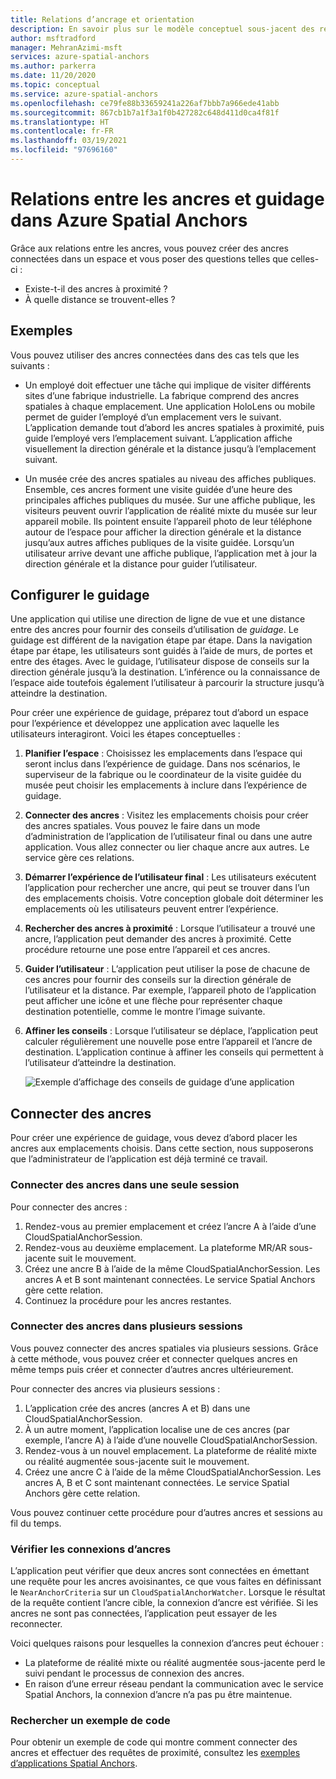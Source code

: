 ```yaml
---
title: Relations d’ancrage et orientation
description: En savoir plus sur le modèle conceptuel sous-jacent des relations entre les ancres. Apprenez à connecter des ancres dans un espace et à utiliser l’API À proximité pour un scénario de guidage.
author: msftradford
manager: MehranAzimi-msft
services: azure-spatial-anchors
ms.author: parkerra
ms.date: 11/20/2020
ms.topic: conceptual
ms.service: azure-spatial-anchors
ms.openlocfilehash: ce79fe88b33659241a226af7bbb7a966ede41abb
ms.sourcegitcommit: 867cb1b7a1f3a1f0b427282c648d411d0ca4f81f
ms.translationtype: HT
ms.contentlocale: fr-FR
ms.lasthandoff: 03/19/2021
ms.locfileid: "97696160"
---
```

# <a name="anchor-relationships-and-way-finding-in-azure-spatial-anchors"></a>Relations entre les ancres et guidage dans Azure Spatial Anchors

Grâce aux relations entre les ancres, vous pouvez créer des ancres connectées dans un espace et vous poser des questions telles que celles-ci :

* Existe-t-il des ancres à proximité ?
* À quelle distance se trouvent-elles ?

## <a name="examples"></a>Exemples

Vous pouvez utiliser des ancres connectées dans des cas tels que les suivants :

* Un employé doit effectuer une tâche qui implique de visiter différents sites d’une fabrique industrielle. La fabrique comprend des ancres spatiales à chaque emplacement. Une application HoloLens ou mobile permet de guider l’employé d’un emplacement vers le suivant. L’application demande tout d’abord les ancres spatiales à proximité, puis guide l’employé vers l’emplacement suivant. L’application affiche visuellement la direction générale et la distance jusqu’à l’emplacement suivant.

* Un musée crée des ancres spatiales au niveau des affiches publiques. Ensemble, ces ancres forment une visite guidée d’une heure des principales affiches publiques du musée. Sur une affiche publique, les visiteurs peuvent ouvrir l’application de réalité mixte du musée sur leur appareil mobile. Ils pointent ensuite l’appareil photo de leur téléphone autour de l’espace pour afficher la direction générale et la distance jusqu’aux autres affiches publiques de la visite guidée. Lorsqu’un utilisateur arrive devant une affiche publique, l’application met à jour la direction générale et la distance pour guider l’utilisateur.

## <a name="set-up-way-finding"></a>Configurer le guidage

Une application qui utilise une direction de ligne de vue et une distance entre des ancres pour fournir des conseils d’utilisation de *guidage*. Le guidage est différent de la navigation étape par étape. Dans la navigation étape par étape, les utilisateurs sont guidés à l’aide de murs, de portes et entre des étages. Avec le guidage, l’utilisateur dispose de conseils sur la direction générale jusqu’à la destination. L’inférence ou la connaissance de l’espace aide toutefois également l’utilisateur à parcourir la structure jusqu’à atteindre la destination.

Pour créer une expérience de guidage, préparez tout d’abord un espace pour l’expérience et développez une application avec laquelle les utilisateurs interagiront. Voici les étapes conceptuelles :

1. **Planifier l’espace** : Choisissez les emplacements dans l’espace qui seront inclus dans l’expérience de guidage. Dans nos scénarios, le superviseur de la fabrique ou le coordinateur de la visite guidée du musée peut choisir les emplacements à inclure dans l’expérience de guidage.
2. **Connecter des ancres** : Visitez les emplacements choisis pour créer des ancres spatiales. Vous pouvez le faire dans un mode d’administration de l’application de l’utilisateur final ou dans une autre application. Vous allez connecter ou lier chaque ancre aux autres. Le service gère ces relations.
3. **Démarrer l’expérience de l’utilisateur final** : Les utilisateurs exécutent l’application pour rechercher une ancre, qui peut se trouver dans l’un des emplacements choisis. Votre conception globale doit déterminer les emplacements où les utilisateurs peuvent entrer l’expérience.
4. **Rechercher des ancres à proximité** : Lorsque l’utilisateur a trouvé une ancre, l’application peut demander des ancres à proximité. Cette procédure retourne une pose entre l’appareil et ces ancres.
5. **Guider l’utilisateur** : L’application peut utiliser la pose de chacune de ces ancres pour fournir des conseils sur la direction générale de l’utilisateur et la distance. Par exemple, l’appareil photo de l’application peut afficher une icône et une flèche pour représenter chaque destination potentielle, comme le montre l’image suivante.
6. **Affiner les conseils** : Lorsque l’utilisateur se déplace, l’application peut calculer régulièrement une nouvelle pose entre l’appareil et l’ancre de destination. L’application continue à affiner les conseils qui permettent à l’utilisateur d’atteindre la destination.

    ![Exemple d’affichage des conseils de guidage d’une application](./media/meeting-spot.png)

## <a name="connect-anchors"></a>Connecter des ancres

Pour créer une expérience de guidage, vous devez d’abord placer les ancres aux emplacements choisis. Dans cette section, nous supposerons que l’administrateur de l’application est déjà terminé ce travail.

### <a name="connect-anchors-in-a-single-session"></a>Connecter des ancres dans une seule session

Pour connecter des ancres :

1. Rendez-vous au premier emplacement et créez l’ancre A à l’aide d’une CloudSpatialAnchorSession.
2. Rendez-vous au deuxième emplacement. La plateforme MR/AR sous-jacente suit le mouvement.
3. Créez une ancre B à l’aide de la même CloudSpatialAnchorSession. Les ancres A et B sont maintenant connectées. Le service Spatial Anchors gère cette relation.
4. Continuez la procédure pour les ancres restantes.

### <a name="connect-anchors-in-multiple-sessions"></a>Connecter des ancres dans plusieurs sessions

Vous pouvez connecter des ancres spatiales via plusieurs sessions. Grâce à cette méthode, vous pouvez créer et connecter quelques ancres en même temps puis créer et connecter d’autres ancres ultérieurement.

Pour connecter des ancres via plusieurs sessions :

1. L’application crée des ancres (ancres A et B) dans une CloudSpatialAnchorSession.
2. À un autre moment, l’application localise une de ces ancres (par exemple, l’ancre A) à l’aide d’une nouvelle CloudSpatialAnchorSession.
3. Rendez-vous à un nouvel emplacement. La plateforme de réalité mixte ou réalité augmentée sous-jacente suit le mouvement.
4. Créez une ancre C à l’aide de la même CloudSpatialAnchorSession. Les ancres A, B et C sont maintenant connectées. Le service Spatial Anchors gère cette relation.

Vous pouvez continuer cette procédure pour d’autres ancres et sessions au fil du temps.

### <a name="verify-anchor-connections"></a>Vérifier les connexions d’ancres

L’application peut vérifier que deux ancres sont connectées en émettant une requête pour les ancres avoisinantes, ce que vous faites en définissant le `NearAnchorCriteria` sur un `CloudSpatialAnchorWatcher`. Lorsque le résultat de la requête contient l’ancre cible, la connexion d’ancre est vérifiée. Si les ancres ne sont pas connectées, l’application peut essayer de les reconnecter.

Voici quelques raisons pour lesquelles la connexion d’ancres peut échouer :

* La plateforme de réalité mixte ou réalité augmentée sous-jacente perd le suivi pendant le processus de connexion des ancres.
* En raison d’une erreur réseau pendant la communication avec le service Spatial Anchors, la connexion d’ancre n’a pas pu être maintenue.

### <a name="find-sample-code"></a>Rechercher un exemple de code

Pour obtenir un exemple de code qui montre comment connecter des ancres et effectuer des requêtes de proximité, consultez les [exemples d’applications Spatial Anchors](https://github.com/Azure/azure-spatial-anchors-samples).
